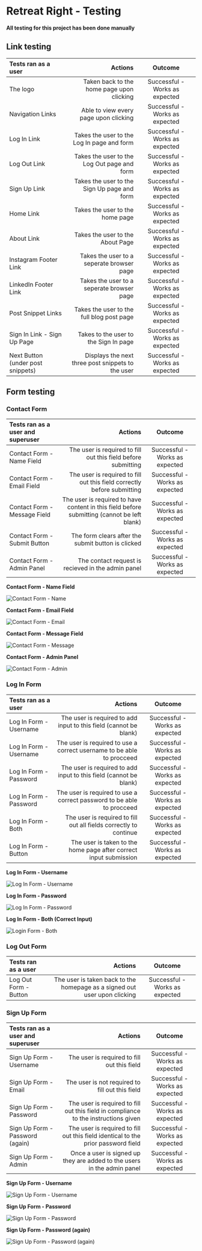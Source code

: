 # Retreat Right - Testing

**All testing for this project has been done manually**

## Link testing

| Tests ran as a user | Actions | Outcome |
|:---|---:|:---:|
| The logo | Taken back to the home page upon clicking | Successful - Works as expected |
| Navigation Links | Able to view every page upon clicking | Successful - Works as expected |
| Log In Link | Takes the user to the Log In page and form | Successful - Works as expected |
| Log Out Link | Takes the user to the Log Out page and form | Successful - Works as expected |
| Sign Up Link | Takes the user to the Sign Up page and form | Successful - Works as expected |
| Home Link | Takes the user to the home page | Successful - Works as expected |
| About Link | Takes the user to the About Page | Successful - Works as expected |
| Instagram Footer Link | Takes the user to a seperate browser page | Successful - Works as expected |
| LinkedIn Footer Link | Takes the user to a seperate browser page | Successful - Works as expected |
| Post Snippet Links | Takes the user to the full blog post page | Successful - Works as expected |
| Sign In Link - Sign Up Page | Takes to the user to the Sign In page | Successful - Works as expected |
| Next Button (under post snippets) | Displays the next three post snippets to the user | Successful - Works as expected |

## Form testing

### Contact Form

| Tests ran as a user and superuser | Actions | Outcome |
|:---|---:|:---:|
| Contact Form - Name Field | The user is required to fill out this field before submitting | Successful - Works as expected |
| Contact Form - Email Field | The user is required to fill out this field correctly before submitting | Successful - Works as expected |
| Contact Form - Message Field | The user is required to have content in this field before submitting (cannot be left blank) | Successful - Works as expected |
| Contact Form - Submit Button | The form clears after the submit button is clicked | Successful - Works as expected |
| Contact Form - Admin Panel | The contact request is recieved in the admin panel | Successful - Works as expected |

**Contact Form - Name Field**

![Contact Form - Name](documentation/testing/contact-name.png)

**Contact Form - Email Field**

![Contact Form - Email](documentation/testing/contact-email.png)

**Contact Form - Message Field**

![Contact Form - Message](documentation/testing/contact-message.png)

**Contact Form - Admin Panel**

![Contact Form - Admin](documentation/testing/contact-admin.png)

### Log In Form

| Tests ran as a user | Actions | Outcome |
|:---|---:|:---:|
| Log In Form - Username | The user is required to add input to this field (cannot be blank) | Successful - Works as expected |
| Log In Form - Username | The user is required to use a correct username to be able to procceed | Successful - Works as expected |
| Log In Form - Password | The user is required to add input to this field (cannot be blank) | Successful - Works as expected |
| Log In Form - Password | The user is required to use a correct password to be able to procceed | Successful - Works as expected |
| Log In Form - Both | The user is required to fill out all fields correctly to continue | Successful - Works as expected |
| Log In Form - Button | The user is taken to the home page after correct input submission | Successful - Works as expected |


**Log In Form - Username**

![Log In Form - Username](documentation/testing/login-username.png)

**Log In Form - Password**

![Log In Form - Password](documentation/testing/login-password.png)

**Log In Form - Both (Correct Input)**

![Login Form - Both](documentation/testing/login-both.png)

### Log Out Form

| Tests ran as a user | Actions | Outcome |
|:---|---:|:---:|
| Log Out Form - Button | The user is taken back to the homepage as a signed out user upon clicking | Successful - Works as expected |


### Sign Up Form

| Tests ran as a user and superuser | Actions | Outcome |
|:---|---:|:---:|
| Sign Up Form - Username | The user is required to fill out this field | Successful - Works as expected |
| Sign Up Form - Email | The user is not required to fill out this field | Successful - Works as expected |
| Sign Up Form - Password | The user is required to fill out this field in compliance to the instructions given | Successful - Works as expected |
| Sign Up Form - Password (again) | The user is required to fill out this field identical to the prior password field | Successful - Works as expected |
| Sign Up Form - Admin | Once a user is signed up they are added to the users in the admin panel | Successful - Works as expected |

**Sign Up Form - Username**

![Sign Up Form - Username](documentation/testing/signup-username.png)

**Sign Up Form - Password**

![Sign Up Form - Password](documentation/testing/signup-password.png)

**Sign Up Form - Password (again)**

![Sign Up Form - Password (again)](documentation/testing/signup-password-again.png)

